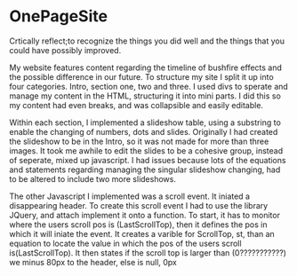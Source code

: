 # OnePageSite
Crtically reflect;to recognize the things you did well and the things that you could have possibly improved.

My website features content regarding the timeline of bushfire effects and the possible difference in our future. To structure my site I split it up into four categories. Intro, section one, two and three. I used divs to sperate and manage my content in the HTML, structuring it into mini parts. I did this so my content had even breaks, and was collapsible and easily editable. 

Within each section, I implemented a slideshow table, using a substring to enable the changing of numbers, dots and slides. Originally I had created the slideshow to be in the Intro, so it was not made for more than three images. It took me awhile to edit the slides to be a cohesive group, instead of seperate, mixed up javascript. I had issues because lots of the equations and statements regarding managing the singular slideshow changing, had to be altered to include two more slideshows. 

The other Javascript I implemented was a scroll event. It iniated a disappearing header. To create this scroll event I had to use the library JQuery, and attach implement it onto a function. To start, it has to monitor where the users scroll pos is (LastScrollTop), then it defines the pos in which it will iniate the event. It creates a varible for ScrollTop, st, than an equation to locate the value in which the pos of the users scroll is(LastScrollTop). It then states if the scroll top is larger than (0???????????) we minus 80px to the header, else is null, 0px